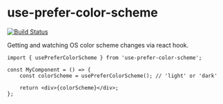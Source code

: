 # use-prefer-color-scheme
[![Build Status](https://github.com/PeterShershov/use-prefer-color-scheme/workflows/CI/badge.svg)](https://github.com/PeterShershov/use-prefer-color-scheme/actions)

Getting and watching OS color scheme changes via react hook.

```tsx
import { usePreferColorScheme } from 'use-prefer-color-scheme';

const MyComponent = () => {
	const colorScheme = usePreferColorScheme(); // 'light' or 'dark'

	return <div>{colorScheme}</div>;
};
```
